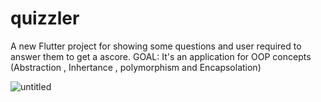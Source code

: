 # quizzler

A new Flutter project for showing some questions and user required to answer them to get a ascore.
GOAL: It's an application for OOP concepts (Abstraction , Inhertance , polymorphism and Encapsolation)

![untitled](https://user-images.githubusercontent.com/65045928/179796579-b5630948-b6c1-4309-8dc7-a1db86921c3d.gif)


